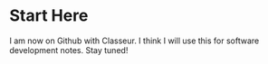 <h1 id="start-here">Start Here</h1>
<p>I am now on Github with Classeur. I think I will use this for software development notes. Stay tuned!</p>
